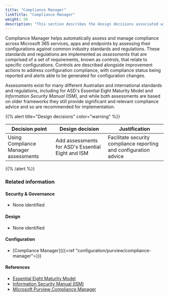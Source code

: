 ```yaml
---
title: "Compliance Manager"
linkTitle: "Compliance Manager"
weight: 50
description: "This section describes the design decisions associated with Compliance Manager with Microsoft Purview for system(s) built using ASD's Blueprint for Secure Cloud."
---
```


Compliance Manager helps automatically assess and manage compliance across Microsoft 365 services, apps and endpoints by assessing their configurations against common industry standards and regulations. These standards and regulations are implemented as *assessments* that are comprised of a set of requirements, known as *controls*, that relate to specific configurations. Controls are described alongside improvement actions to address configuration compliance, with compliance status being reported and alerts able to be generated for configuration changes.

Assessments exist for many different Australian and international standards and regulations, including for ASD's Essential Eight Maturity Model and *Information Security Manual* (ISM), and while both assessments are based on older frameworks they still provide significant and relevant compliance advice and so are recommended for implementation.

{{% alert title="Design decisions" color="warning" %}}

| Decision point                       | Design decision                                   | Justification                                                     |
| ------------------------------------ | ------------------------------------------------- | ----------------------------------------------------------------- |
| Using Compliance Manager assessments | Add assessments for ASD's Essential Eight and ISM | Facilitate security compliance reporting and configuration advice |

{{% /alert %}}

### Related information

#### Security & Governance

* None identified

#### Design

* None identified

#### Configuration

* [Compliance Manager]({{<ref "configuration/purview/compliance-manager">}})

#### References

* [Essential Eight Maturity Model](https://www.cyber.gov.au/resources-business-and-government/essential-cyber-security/essential-eight/essential-eight-maturity-model)
* [Information Security Manual (ISM)](https://www.cyber.gov.au/resources-business-and-government/essential-cyber-security/ism)
* [Microsoft Purview Compliance Manager](https://learn.microsoft.com/en-us/purview/compliance-manager)
